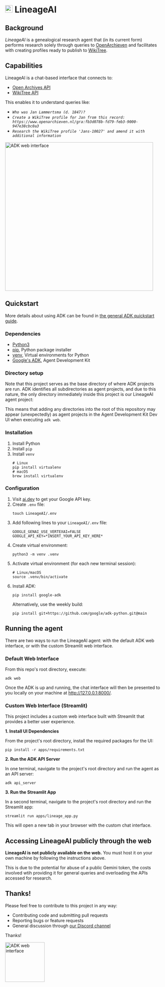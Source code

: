 # <image src="docs/lineageai icon.svg" height="24" alt="ADK web interface"/> LineageAI

## Background

*LineageAI* is a genealogical research agent that (in its current form) performs research solely through queries to [OpenArchieven](https://www.openarchieven.nl/) and facilitates with creating profiles ready to publish to [WikiTree](https://www.wikitree.com/).

## Capabilities

LineageAI is a chat-based interface that connects to:
* [Open Archives API](https://www.openarchieven.nl/api/docs/)
* [WikiTree API](https://github.com/wikitree/wikitree-api)

This enables it to understand queries like:
* _`Who was Jan Lammertsma (d. 1847)?`_
* _`Create a WikiTree profile for Jan from this record: https://www.openarchieven.nl/gra:fb3d078b-fd79-feb3-9000-947e38cbc0a3`_
* _`Research the WikiTree profile 'Jans-10027' and amend it with additional information`_

<image src="docs/chat-screen.png" width="480" alt="ADK web interface"/>

## Quickstart

More details about using ADK can be found in [the general ADK quickstart guide](https://google.github.io/adk-docs/get-started/quickstart/).

### Dependencies

 - [Python3](https://www.python.org/downloads/)
 - [pip](https://pypi.org/project/pip/), Python package installer
 - [venv](https://docs.python.org/3/library/venv.html), Virtual environments for Python
 - [Google's ADK](https://google.github.io/adk-docs/), Agent Development Kit

### Directory setup

Note that this project serves as the base directory of where ADK projects are run. ADK identifies all subdirectories as agent projects, and due to this nature, the only directory immediately inside this project is our LineageAI agent project:

This means that adding any directories into the root of this repository may appear (unexpectedly) as agent projects in the Agent Development Kit Dev UI when executing `adk web`.

### Installation

1. Install Python
2. Install `pip`
3. Install `venv`
    ```
    # Linux
    pip install virtualenv
    # macOS
    brew install virtualenv
    ```

### Configuration

1. Visit [ai.dev](https://ai.dev) to get your Google API key.
2. Create `.env` file:
    ```
    touch LineageAI/.env
    ```
3. Add following lines to your `LineageAI/.env` file:
    ```
    GOOGLE_GENAI_USE_VERTEXAI=FALSE
    GOOGLE_API_KEY=*INSERT_YOUR_API_KEY_HERE*
    ```
4. Create virtual environment:
    ```
    python3 -m venv .venv
    ```
5. Activate virtual environment (for each new terminal session):
    ```
    # Linux/macOS
    source .venv/bin/activate
    ```
6. Install ADK:
    ```
    pip install google-adk
    ```
    Alternatively, use the weekly build:
    ```
    pip install git+https://github.com/google/adk-python.git@main
    ```

## Running the agent

There are two ways to run the LineageAI agent: with the default ADK web interface, or with the custom Streamlit web interface.

### Default Web Interface

From this repo's root directory, execute:

```
adk web
```

Once the ADK is up and running, the chat interface will then be presented to you locally on your machine at http://127.0.0.1:8000/.

### Custom Web Interface (Streamlit)

This project includes a custom web interface built with Streamlit that provides a better user experience.

**1. Install UI Dependencies**

From the project's root directory, install the required packages for the UI:
```
pip install -r apps/requirements.txt
```

**2. Run the ADK API Server**

In one terminal, navigate to the project's root directory and run the agent as an API server:
```
adk api_server
```

**3. Run the Streamlit App**

In a second terminal, navigate to the project's root directory and run the Streamlit app:
```
streamlit run apps/lineage_app.py
```

This will open a new tab in your browser with the custom chat interface.

## Accessing LineageAI publicly through the web

**LineageAI is not publicly available on the web.** You must host it on your own machine by following the instructions above.

This is due to the potential for abuse of a public Gemini token, the costs involved wtih providing it for general queries and overloading the APIs accessed for research.

## Thanks!

Please feel free to contribute to this project in any way:
* Contributing code and submitting pull requests
* Reporting bugs or feature requests
* General discussion through [our Discord channel](https://discord.gg/qbxpQJPC)

Thanks!

<image src="docs/lineageai icon.svg" height="128" alt="ADK web interface"/>